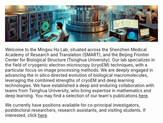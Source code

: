 ![banner](./banner.png)

Welcome to the Mingxu Hu Lab, situated across the Shenzhen Medical Academy of Research and Translation (SMART), and the Beijing Frontier Center for Biological Structure (Tsinghua University). Our lab specializes in the field of cryogenic electron microscopy (cryoEM) techniques, with a particular focus on image processing methods. We are deeply engaged in advancing the in silico directed evolution of biological macromolecules, leveraging the combined strengths of cryoEM and deep learning technologies. We have established a deep and enduring collaboration with teams from Tsinghua University, who bring expertise in mathematics and deep learning. You may find a selection of our team's publications [here](Publication.md).

We currently have positions available for co-principal investigators, postdoctoral researchers, research assistants, and visiting students. If interested, click [here](http://smart.org.cn/recruit/research-team/content/post_1119918.html).

<!--
**mxhulab/mxhulab** is a ✨ _special_ ✨ repository because its `README.md` (this file) appears on your GitHub profile.

Here are some ideas to get you started:

- 🔭 I’m currently working on ...
- 🌱 I’m currently learning ...
- 👯 I’m looking to collaborate on ...
- 🤔 I’m looking for help with ...
- 💬 Ask me about ...
- 📫 How to reach me: ...
- 😄 Pronouns: ...
- ⚡ Fun fact: ...
-->
